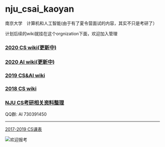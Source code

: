 # nju_csai_kaoyan

南京大学　计算机和人工智能(由于有了夏令营面试的内容，其实不只是考研了）

计划后续的wiki就挂在这个orgnization下面，欢迎加入管理

### [2020 CS wiki(更新中)](https://github.com/nju-kaoyan/nju_cs_20/wiki)

### [2020 AI wiki(更新中)](https://github.com/nju-kaoyan/nju_ai_20/wiki)

### [2019 CS&AI wiki](https://github.com/ThyrixYang/nju_cs_kaoyan_19/wiki)

### [2018 CS wiki](https://github.com/ThyrixYang/nju_cs_kaoyan/wiki)

### [NJU CS考研相关资料整理](https://github.com/JackeyLea/NJUCS)

QQ群: AI 730391450 

---

[2017-2019 CS课表](https://github.com/nju-kaoyan/nju_csai_kaoyan/blob/master/2017-2019kebiao.zip)

![](https://github.com/ThyrixYang/nju_cs_kaoyan_19/blob/master/pic2.jpg "欢迎报考")
